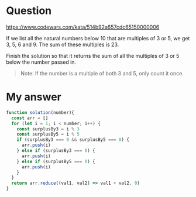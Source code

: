 # Question
https://www.codewars.com/kata/514b92a657cdc65150000006

If we list all the natural numbers below 10 that are multiples of 3 or 5, we get 3, 5, 6 and 9. The sum of these multiples is 23.

Finish the solution so that it returns the sum of all the multiples of 3 or 5 below the number passed in.

> Note: If the number is a multiple of both 3 and 5, only count it once.

# My answer

```javascript
function solution(number){
  const arr = []
  for (let i = 1; i < number; i++) {
    const surplusBy3 = i % 3
    const surplusBy5 = i % 5
    if (surplusBy3 === 0 && surplusBy5 === 0) {
      arr.push(i)
    } else if (surplusBy3 === 0) {
      arr.push(i)
    } else if (surplusBy5 === 0) {
      arr.push(i)
    }
  }
  return arr.reduce((val1, val2) => val1 + val2, 0)
}
```